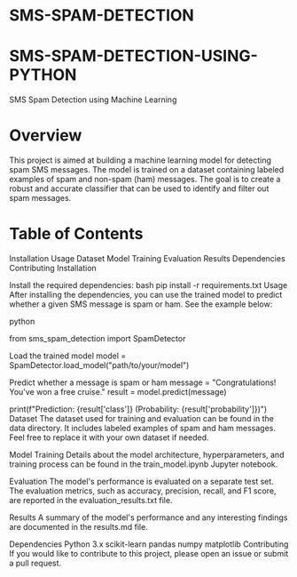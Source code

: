 # SMS-SPAM-DETECTION
# SMS-SPAM-DETECTION-USING-PYTHON
SMS Spam Detection using Machine Learning
# Overview
This project is aimed at building a machine learning model for detecting spam SMS messages. The model is trained on a dataset containing labeled examples of spam and non-spam (ham) messages. The goal is to create a robust and accurate classifier that can be used to identify and filter out spam messages.

# Table of Contents
Installation
Usage
Dataset
Model Training
Evaluation
Results
Dependencies
Contributing
Installation

Install the required dependencies:
bash
pip install -r requirements.txt Usage After installing the dependencies, you can use the trained model to predict whether a given SMS message is spam or ham. See the example below:

python

from sms_spam_detection import SpamDetector

Load the trained model
model = SpamDetector.load_model("path/to/your/model")

Predict whether a message is spam or ham
message = "Congratulations! You've won a free cruise." result = model.predict(message)

print(f"Prediction: {result['class']} (Probability: {result['probability']})") Dataset The dataset used for training and evaluation can be found in the data directory. It includes labeled examples of spam and ham messages. Feel free to replace it with your own dataset if needed.

Model Training Details about the model architecture, hyperparameters, and training process can be found in the train_model.ipynb Jupyter notebook.

Evaluation The model's performance is evaluated on a separate test set. The evaluation metrics, such as accuracy, precision, recall, and F1 score, are reported in the evaluation_results.txt file.

Results A summary of the model's performance and any interesting findings are documented in the results.md file.

Dependencies Python 3.x scikit-learn pandas numpy matplotlib Contributing If you would like to contribute to this project, please open an issue or submit a pull request.
